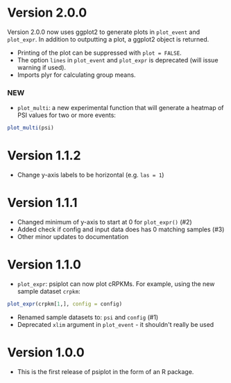 # Version 2.0.0

Version 2.0.0 now uses ggplot2 to generate plots in `plot_event` and `plot_expr`. In addition to outputting a plot, a ggplot2 object is returned.

- Printing of the plot can be suppressed with `plot = FALSE`.
- The option `lines` in `plot_event` and `plot_expr` is deprecated (will issue warning if used).
- Imports plyr for calculating group means.

### NEW
- `plot_multi`: a new experimental function that will generate a heatmap of PSI values for two or more events:
```r
plot_multi(psi)
```

# Version 1.1.2

- Change y-axis labels to be horizontal (e.g. `las = 1`)

# Version 1.1.1

- Changed minimum of y-axis to start at 0 for `plot_expr()` (#2)
- Added check if config and input data does has 0 matching samples (#3)
- Other minor updates to documentation

# Version 1.1.0

- `plot_expr`: psiplot can now plot cRPKMs. For example, using the new sample dataset `crpkm`:
```r
plot_expr(crpkm[1,], config = config)
``` 
- Renamed sample datasets to: `psi` and `config` (#1)
- Deprecated `xlim` argument in `plot_event` - it shouldn't really be used

# Version 1.0.0

- This is the first release of psiplot in the form of an R package.

